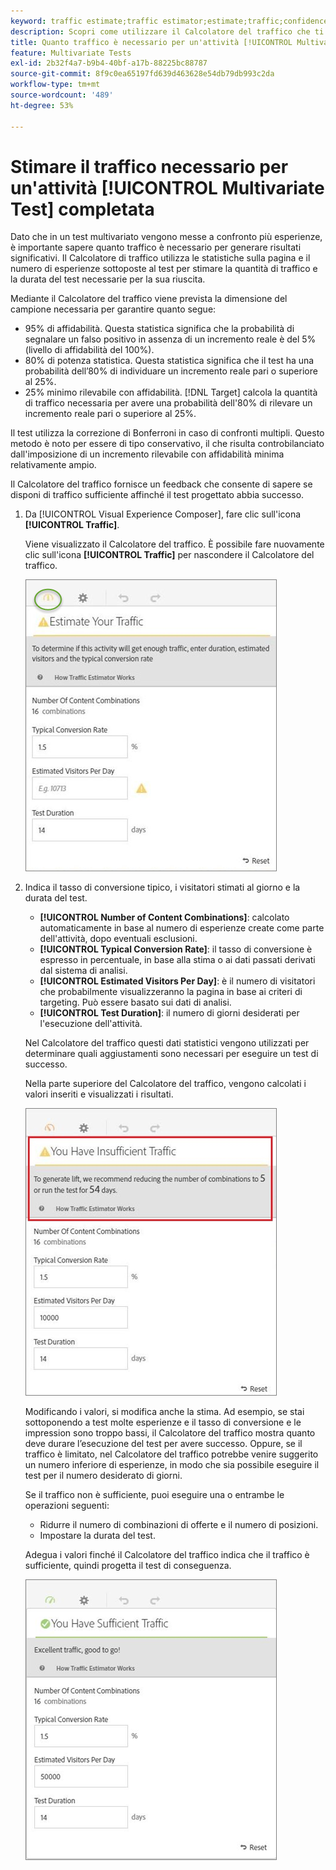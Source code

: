 ```yaml
---
keyword: traffic estimate;traffic estimator;estimate;traffic;confidence;statistical power;lift;bonferroni;conversion rate;visitors per day;duration
description: Scopri come utilizzare il Calcolatore del traffico che ti consente di sapere se disponi di traffico sufficiente per il completamento dell'attività  [!DNL Adobe Target] [!UICONTROL Multivariate Test].
title: Quanto traffico è necessario per un'attività [!UICONTROL Multivariate Test] (MVT)?
feature: Multivariate Tests
exl-id: 2b32f4a7-b9b4-40bf-a17b-88225bc88787
source-git-commit: 8f9c0ea65197fd639d463628e54db79db993c2da
workflow-type: tm+mt
source-wordcount: '489'
ht-degree: 53%

---
```


# Stimare il traffico necessario per un&#39;attività [!UICONTROL Multivariate Test] completata

Dato che in un test multivariato vengono messe a confronto più esperienze, è importante sapere quanto traffico è necessario per generare risultati significativi. Il Calcolatore di traffico utilizza le statistiche sulla pagina e il numero di esperienze sottoposte al test per stimare la quantità di traffico e la durata del test necessarie per la sua riuscita.

Mediante il Calcolatore del traffico viene prevista la dimensione del campione necessaria per garantire quanto segue:

* 95% di affidabilità. Questa statistica significa che la probabilità di segnalare un falso positivo in assenza di un incremento reale è del 5% (livello di affidabilità del 100%).
* 80% di potenza statistica. Questa statistica significa che il test ha una probabilità dell’80% di individuare un incremento reale pari o superiore al 25%.
* 25% minimo rilevabile con affidabilità. [!DNL Target] calcola la quantità di traffico necessaria per avere una probabilità dell&#39;80% di rilevare un incremento reale pari o superiore al 25%.

Il test utilizza la correzione di Bonferroni in caso di confronti multipli. Questo metodo è noto per essere di tipo conservativo, il che risulta controbilanciato dall&#39;imposizione di un incremento rilevabile con affidabilità minima relativamente ampio.

Il Calcolatore del traffico fornisce un feedback che consente di sapere se disponi di traffico sufficiente affinché il test progettato abbia successo.

1. Da [!UICONTROL Visual Experience Composer], fare clic sull&#39;icona **[!UICONTROL Traffic]**.

   Viene visualizzato il Calcolatore del traffico. È possibile fare nuovamente clic sull&#39;icona **[!UICONTROL Traffic]** per nascondere il Calcolatore del traffico.

   ![stima immagine vuota](assets/estimatorempty.png)

1. Indica il tasso di conversione tipico, i visitatori stimati al giorno e la durata del test.

   * **[!UICONTROL Number of Content Combinations]**: calcolato automaticamente in base al numero di esperienze create come parte dell&#39;attività, dopo eventuali esclusioni.
   * **[!UICONTROL Typical Conversion Rate]**: il tasso di conversione è espresso in percentuale, in base alla stima o ai dati passati derivati dal sistema di analisi.
   * **[!UICONTROL Estimated Visitors Per Day]**: è il numero di visitatori che probabilmente visualizzeranno la pagina in base ai criteri di targeting. Può essere basato sui dati di analisi.
   * **[!UICONTROL Test Duration]**: il numero di giorni desiderati per l&#39;esecuzione dell&#39;attività.

   Nel Calcolatore del traffico questi dati statistici vengono utilizzati per determinare quali aggiustamenti sono necessari per eseguire un test di successo.

   Nella parte superiore del Calcolatore del traffico, vengono calcolati i valori inseriti e visualizzati i risultati.

   ![stimatorinsufficienti](assets/estimatorinsufficient.png)

   Modificando i valori, si modifica anche la stima. Ad esempio, se stai sottoponendo a test molte esperienze e il tasso di conversione e le impression sono troppo bassi, il Calcolatore del traffico mostra quanto deve durare l’esecuzione del test per avere successo. Oppure, se il traffico è limitato, nel Calcolatore del traffico potrebbe venire suggerito un numero inferiore di esperienze, in modo che sia possibile eseguire il test per il numero desiderato di giorni.

   Se il traffico non è sufficiente, puoi eseguire una o entrambe le operazioni seguenti:

   * Ridurre il numero di combinazioni di offerte e il numero di posizioni.
   * Impostare la durata del test.

   Adegua i valori finché il Calcolatore del traffico indica che il traffico è sufficiente, quindi progetta il test di conseguenza.

   ![immagine estimatorok](assets/estimatorok.png)
